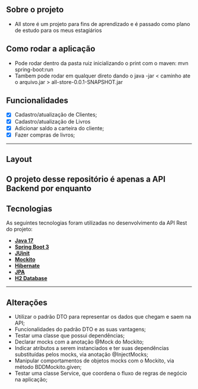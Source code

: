 ## Sobre o projeto

- All store é um projeto para fins de aprendizado e é passado como plano de estudo para os meus estagiários

## Como rodar a aplicação

- Pode rodar dentro da pasta ruiz inicializando o print com o maven: mvn spring-boot:run
- Tambem pode rodar em qualquer direto dando o java -jar < caminho ate o arquivo.jar > all-store-0.0.1-SNAPSHOT.jar


## Funcionalidades

- [x] Cadastro/atualização de Clientes;
- [x] Cadastro/atualização de Livros
- [x] Adicionar saldo a carteira do cliente;
- [x] Fazer compras de livros;

---

## Layout

O projeto desse repositório é apenas a API Backend por enquanto
---

## Tecnologias

As seguintes tecnologias foram utilizadas no desenvolvimento da API Rest do projeto:

- **[Java 17](https://www.oracle.com/java)**
- **[Spring Boot 3](https://spring.io/projects/spring-boot)**
- **[JUinit](https://maven.apache.org)**
- **[Mockito](https://www.mysql.com)**
- **[Hibernate](https://hibernate.org)**
- **[JPA](https://flywaydb.org)**
- **[H2 Database](https://flywaydb.org)**

---

## Alterações

-  Utilizar o padrão DTO para representar os dados que chegam e saem na API;
-  Funcionalidades do padrão DTO e as suas vantagens;
-  Testar uma classe que possui dependências;
-  Declarar mocks com a anotação @Mock do Mockito;
-  Indicar atributos a serem instanciados e ter suas dependências substituídas pelos mocks, via anotação @InjectMocks;
-  Manipular comportamentos de objetos mocks com o Mockito, via método BDDMockito.given;
-  Testar uma classe Service, que coordena o fluxo de regras de negócio na aplicação;
